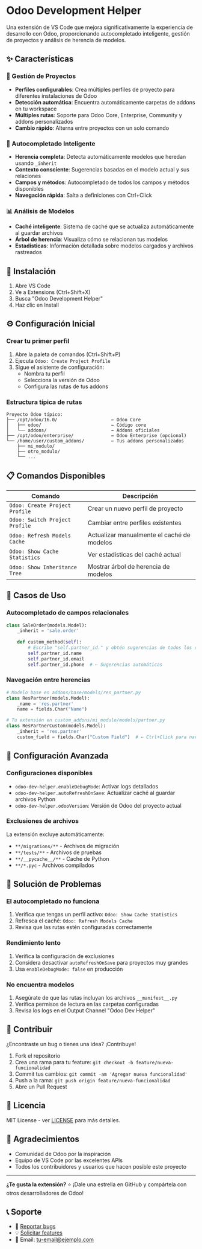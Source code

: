 # Odoo Development Helper

Una extensión de VS Code que mejora significativamente la experiencia de desarrollo con Odoo, proporcionando autocompletado inteligente, gestión de proyectos y análisis de herencia de modelos.

## ✨ Características

### 🎯 Gestión de Proyectos
- **Perfiles configurables**: Crea múltiples perfiles de proyecto para diferentes instalaciones de Odoo
- **Detección automática**: Encuentra automáticamente carpetas de addons en tu workspace
- **Múltiples rutas**: Soporte para Odoo Core, Enterprise, Community y addons personalizados
- **Cambio rápido**: Alterna entre proyectos con un solo comando

### 🧠 Autocompletado Inteligente
- **Herencia completa**: Detecta automáticamente modelos que heredan usando `_inherit`
- **Contexto consciente**: Sugerencias basadas en el modelo actual y sus relaciones
- **Campos y métodos**: Autocompletado de todos los campos y métodos disponibles
- **Navegación rápida**: Salta a definiciones con Ctrl+Click

### 📊 Análisis de Modelos
- **Caché inteligente**: Sistema de caché que se actualiza automáticamente al guardar archivos
- **Árbol de herencia**: Visualiza cómo se relacionan tus modelos
- **Estadísticas**: Información detallada sobre modelos cargados y archivos rastreados

## 🚀 Instalación

1. Abre VS Code
2. Ve a Extensions (Ctrl+Shift+X)
3. Busca "Odoo Development Helper"
4. Haz clic en Install

## ⚙️ Configuración Inicial

### Crear tu primer perfil

1. Abre la paleta de comandos (Ctrl+Shift+P)
2. Ejecuta `Odoo: Create Project Profile`
3. Sigue el asistente de configuración:
   - Nombra tu perfil
   - Selecciona la versión de Odoo
   - Configura las rutas de tus addons

### Estructura típica de rutas

```
Proyecto Odoo típico:
├── /opt/odoo/16.0/                    ← Odoo Core
│   ├── odoo/                          ← Código core
│   └── addons/                        ← Addons oficiales
├── /opt/odoo/enterprise/              ← Odoo Enterprise (opcional)
└── /home/user/custom_addons/          ← Tus addons personalizados
    ├── mi_modulo/
    ├── otro_modulo/
    └── ...
```

## 📋 Comandos Disponibles

| Comando | Descripción |
|---------|-------------|
| `Odoo: Create Project Profile` | Crear un nuevo perfil de proyecto |
| `Odoo: Switch Project Profile` | Cambiar entre perfiles existentes |
| `Odoo: Refresh Models Cache` | Actualizar manualmente el caché de modelos |
| `Odoo: Show Cache Statistics` | Ver estadísticas del caché actual |
| `Odoo: Show Inheritance Tree` | Mostrar árbol de herencia de modelos |

## 🎯 Casos de Uso

### Autocompletado de campos relacionales

```python
class SaleOrder(models.Model):
    _inherit = 'sale.order'
    
    def custom_method(self):
        # Escribe "self.partner_id." y obtén sugerencias de todos los campos de res.partner
        self.partner_id.name
        self.partner_id.email
        self.partner_id.phone  # ← Sugerencias automáticas
```

### Navegación entre herencias

```python
# Modelo base en addons/base/models/res_partner.py
class ResPartner(models.Model):
    _name = 'res.partner'
    name = fields.Char("Name")

# Tu extensión en custom_addons/mi_modulo/models/partner.py  
class ResPartnerCustom(models.Model):
    _inherit = 'res.partner'
    custom_field = fields.Char("Custom Field")  # ← Ctrl+Click para navegar
```

## 🔧 Configuración Avanzada

### Configuraciones disponibles

- `odoo-dev-helper.enableDebugMode`: Activar logs detallados
- `odoo-dev-helper.autoRefreshOnSave`: Actualizar caché al guardar archivos Python
- `odoo-dev-helper.odooVersion`: Versión de Odoo del proyecto actual

### Exclusiones de archivos

La extensión excluye automáticamente:
- `**/migrations/**` - Archivos de migración
- `**/tests/**` - Archivos de pruebas
- `**/__pycache__/**` - Cache de Python
- `**/*.pyc` - Archivos compilados

## 🐛 Solución de Problemas

### El autocompletado no funciona
1. Verifica que tengas un perfil activo: `Odoo: Show Cache Statistics`
2. Refresca el caché: `Odoo: Refresh Models Cache`
3. Revisa que las rutas estén configuradas correctamente

### Rendimiento lento
1. Verifica la configuración de exclusiones
2. Considera desactivar `autoRefreshOnSave` para proyectos muy grandes
3. Usa `enableDebugMode: false` en producción

### No encuentra modelos
1. Asegúrate de que las rutas incluyan los archivos `__manifest__.py`
2. Verifica permisos de lectura en las carpetas configuradas
3. Revisa los logs en el Output Channel "Odoo Dev Helper"

## 🤝 Contribuir

¿Encontraste un bug o tienes una idea? ¡Contribuye!

1. Fork el repositorio
2. Crea una rama para tu feature: `git checkout -b feature/nueva-funcionalidad`
3. Commit tus cambios: `git commit -am 'Agregar nueva funcionalidad'`
4. Push a la rama: `git push origin feature/nueva-funcionalidad`
5. Abre un Pull Request

## 📄 Licencia

MIT License - ver [LICENSE](LICENSE) para más detalles.

## 🙏 Agradecimientos

- Comunidad de Odoo por la inspiración
- Equipo de VS Code por las excelentes APIs
- Todos los contribuidores y usuarios que hacen posible este proyecto

---

**¿Te gusta la extensión?** ⭐ ¡Dale una estrella en GitHub y compártela con otros desarrolladores de Odoo!

## 📞 Soporte

- 🐛 [Reportar bugs](https://github.com/tu-usuario/odoo-dev-helper/issues)
- 💡 [Solicitar features](https://github.com/tu-usuario/odoo-dev-helper/issues)
- 📧 Email: tu-email@ejemplo.com